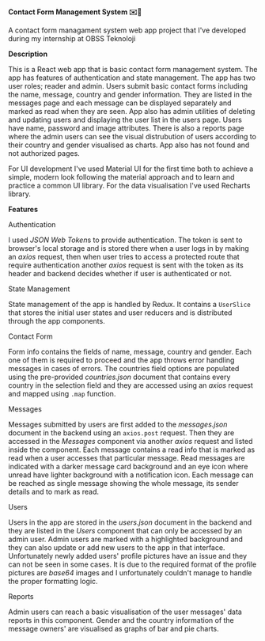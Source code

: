 **Contact Form Management System ✉️📝**

A contact form managament system web app project that I've developed during my internship at OBSS Teknoloji

**Description**

This is a React web app that is basic contact form management system. The app has features of authentication and state management. The app has two user roles; reader and admin. Users submit basic contact forms including the name, message, country and gender information. They are listed in the messages page and each message can be displayed separately and marked as read when they are seen. App also has admin utilities of deleting and updating users and displaying the user list in the users page. Users have name, password and image attributes. There is also a reports page where the admin users can see the visual distrubution of users according to their country and gender visualised as charts. App also has not found and not authorized pages.

For UI development I've used Material UI for the first time both to achieve a simple, modern look following the material approach and to learn and practice a common UI library. For the data visualisation I've used Recharts library.

**Features**

  Authentication

I used *JSON Web Token*s to provide authentication. The token is sent to browser's local storage and is stored there when a user logs in by making an *axios* request, then when user tries to access a protected route that require authentication another *axios* request is sent with the token as its header and backend decides whether if user is authenticated or not.

  State Management

State management of the app is handled by Redux. It contains a `UserSlice` that stores the initial user states and user reducers and is distributed through the app components.

  Contact Form

Form info contains the fields of name, message, country and gender. Each one of them is required to proceed and the app throws error handling messages in cases of errors. The countries field options are populated using the pre-provided *countries.json* document that contains every country in the selection field and they are accessed using an *axios* request and mapped using `.map` function.

  Messages

Messages submitted by users are first added to the *messages.json* document in the backend using an `axios.post` request. Then they are accessed in the *Messages* component via another *axios* request and listed inside the component. Each message contains a read info that is marked as read when a user accesses that particular message. Read messages are indicated with a darker message card background and an eye icon where unread have lighter background with a notification icon. Each message can be reached as single message showing the whole message, its sender details and to mark as read.

  Users

Users in the app are stored in the *users.json* document in the backend and they are listed in the *Users* component that can only be accessed by an admin user. Admin users are marked with a highlighted background and they can also update or add new users to the app in that interface. Unfortunately newly added users' profile pictures have an issue and they can not be seen in some cases. It is due to the required format of the profile pictures are *base64* images and I unfortunately couldn't manage to handle the proper formatting logic.

  Reports

Admin users can reach a basic visualisation of the user messages' data reports in this component. Gender and the country information of the message owners' are visualised as graphs of bar and pie charts.
